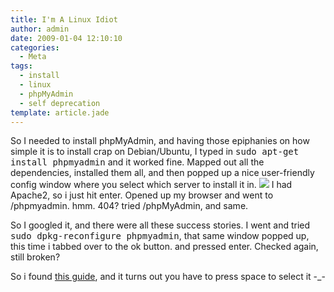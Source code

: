 ```yaml
---
title: I'm A Linux Idiot
author: admin
date: 2009-01-04 12:10:10
categories:
  - Meta
tags: 
  - install
  - linux
  - phpMyAdmin
  - self deprecation
template: article.jade
---
```


So I needed to install phpMyAdmin, and having those epiphanies on how simple it is to install crap on Debian/Ubuntu, I typed in <tt>sudo apt-get install phpmyadmin</tt> and it worked fine. Mapped out all the dependencies, installed them all, and then popped up a nice user-friendly config window where you select which server to install it in.
![](lamp4.gif)
I had Apache2, so i just hit enter. Opened up my browser and went to /phpmyadmin. hmm. 404? tried /phpMyAdmin, and same.

So I googled it, and there were all these success stories. I went and tried <tt>sudo dpkg-reconfigure phpmyadmin</tt>, that same window popped up, this time i tabbed over to the ok button. and pressed enter. Checked again, still broken?

So i found [this guide](http://www.flyninja.net/linux/installing-apache-php-mysql-lamp-phpmyadmin-ubuntu-710-gutsy-gibbon), and it turns out you have to press space to select it -_-

